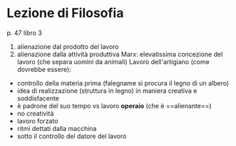 # Lezione di Filosofia


p. 47 libro 3

1. alienazione dal prodotto del lavoro
2. alienazione dalla attività produttiva
Marx: elevatissima concezione del lavoro (che separa uomini da animali)
Lavoro dell'artigiano (come dovrebbe essere):
* controllo della materia prima (falegname si procura il legno di un albero)
* idea di realizzazione (struttura in legno) in maniera creativa e soddisfacente
* è padrone del suo tempo
vs lavoro **operaio** (che è ==alienante==)
* no creatività
* lavoro forzato
* ritmi dettati dalla macchina
* sotto il controllo del datore del lavoro

<!--stackedit_data:
eyJoaXN0b3J5IjpbMTMzNDA2MDY2MV19
-->